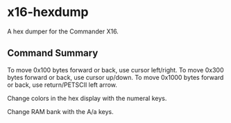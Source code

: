 # x16-hexdump
A hex dumper for the Commander X16.

## Command Summary

To move 0x100 bytes forward or back, use cursor left/right.
To move 0x300 bytes forward or back, use cursor up/down.
To move 0x1000 bytes forward or back, use return/PETSCII left arrow.

Change colors in the hex display with the numeral keys.

Change RAM bank with the A/a keys.
